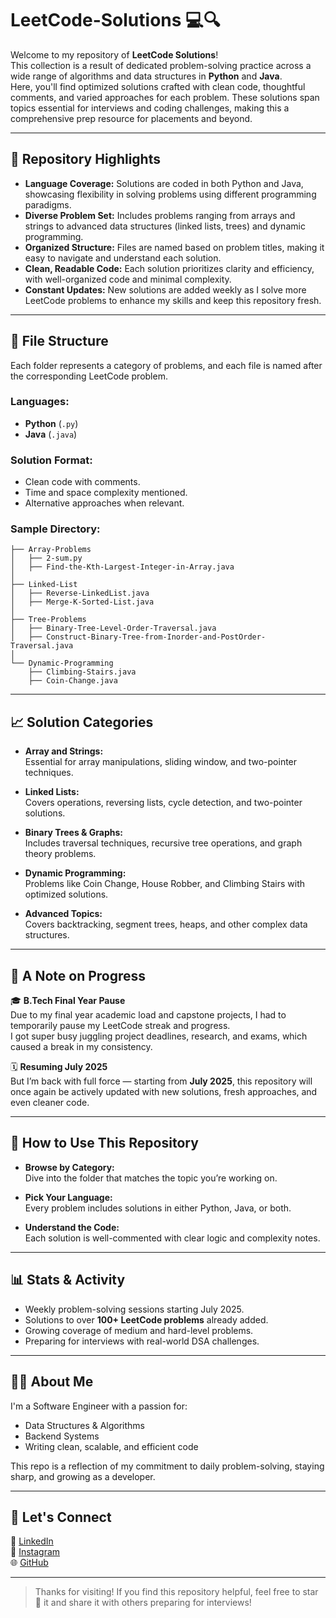 
# LeetCode-Solutions 💻🔍  
Welcome to my repository of **LeetCode Solutions**!  
This collection is a result of dedicated problem-solving practice across a wide range of algorithms and data structures in **Python** and **Java**.  
Here, you'll find optimized solutions crafted with clean code, thoughtful comments, and varied approaches for each problem. These solutions span topics essential for interviews and coding challenges, making this a comprehensive prep resource for placements and beyond.

---

## 🌟 Repository Highlights

- **Language Coverage:** Solutions are coded in both Python and Java, showcasing flexibility in solving problems using different programming paradigms.
- **Diverse Problem Set:** Includes problems ranging from arrays and strings to advanced data structures (linked lists, trees) and dynamic programming.
- **Organized Structure:** Files are named based on problem titles, making it easy to navigate and understand each solution.
- **Clean, Readable Code:** Each solution prioritizes clarity and efficiency, with well-organized code and minimal complexity.
- **Constant Updates:** New solutions are added weekly as I solve more LeetCode problems to enhance my skills and keep this repository fresh.

---

## 📁 File Structure

Each folder represents a category of problems, and each file is named after the corresponding LeetCode problem.

### Languages:
- **Python** (`.py`)
- **Java** (`.java`)

### Solution Format:
- Clean code with comments.
- Time and space complexity mentioned.
- Alternative approaches when relevant.

### Sample Directory:
```plaintext
├── Array-Problems
│   ├── 2-sum.py
│   ├── Find-the-Kth-Largest-Integer-in-Array.java
│
├── Linked-List
│   ├── Reverse-LinkedList.java
│   ├── Merge-K-Sorted-List.java
│
├── Tree-Problems
│   ├── Binary-Tree-Level-Order-Traversal.java
│   ├── Construct-Binary-Tree-from-Inorder-and-PostOrder-Traversal.java
│
└── Dynamic-Programming
    ├── Climbing-Stairs.java
    ├── Coin-Change.java
```

---

## 📈 Solution Categories

- **Array and Strings:**  
  Essential for array manipulations, sliding window, and two-pointer techniques.

- **Linked Lists:**  
  Covers operations, reversing lists, cycle detection, and two-pointer solutions.

- **Binary Trees & Graphs:**  
  Includes traversal techniques, recursive tree operations, and graph theory problems.

- **Dynamic Programming:**  
  Problems like Coin Change, House Robber, and Climbing Stairs with optimized solutions.

- **Advanced Topics:**  
  Covers backtracking, segment trees, heaps, and other complex data structures.

---

## 📌 A Note on Progress

🎓 **B.Tech Final Year Pause**  
Due to my final year academic load and capstone projects, I had to temporarily pause my LeetCode streak and progress.  
I got super busy juggling project deadlines, research, and exams, which caused a break in my consistency.

🗓️ **Resuming July 2025**  
But I’m back with full force — starting from **July 2025**, this repository will once again be actively updated with new solutions, fresh approaches, and even cleaner code.

---

## 🚀 How to Use This Repository

- **Browse by Category:**  
  Dive into the folder that matches the topic you’re working on.

- **Pick Your Language:**  
  Every problem includes solutions in either Python, Java, or both.

- **Understand the Code:**  
  Each solution is well-commented with clear logic and complexity notes.

---

## 📊 Stats & Activity

- Weekly problem-solving sessions starting July 2025.
- Solutions to over **100+ LeetCode problems** already added.
- Growing coverage of medium and hard-level problems.
- Preparing for interviews with real-world DSA challenges.

---

## 👨‍💻 About Me

I'm a Software Engineer with a passion for:
- Data Structures & Algorithms
- Backend Systems
- Writing clean, scalable, and efficient code

This repo is a reflection of my commitment to daily problem-solving, staying sharp, and growing as a developer.

---

## 🤝 Let's Connect

💼 [LinkedIn](https://www.linkedin.com/in/mridul--gupta)  
📸 [Instagram](https://www.instagram.com/deadlock.fr/)  
🌐 [GitHub](https://github.com/mridul-py)

---

> Thanks for visiting! If you find this repository helpful, feel free to star 🌟 it and share it with others preparing for interviews!
